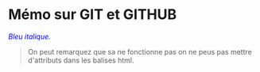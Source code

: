 Mémo sur GIT et GITHUB
======================
<span style="color:blue">*Bleu italique.*</span>
> On peut remarquez que sa ne fonctionne pas on ne peus pas mettre d'attributs dans les balises html.